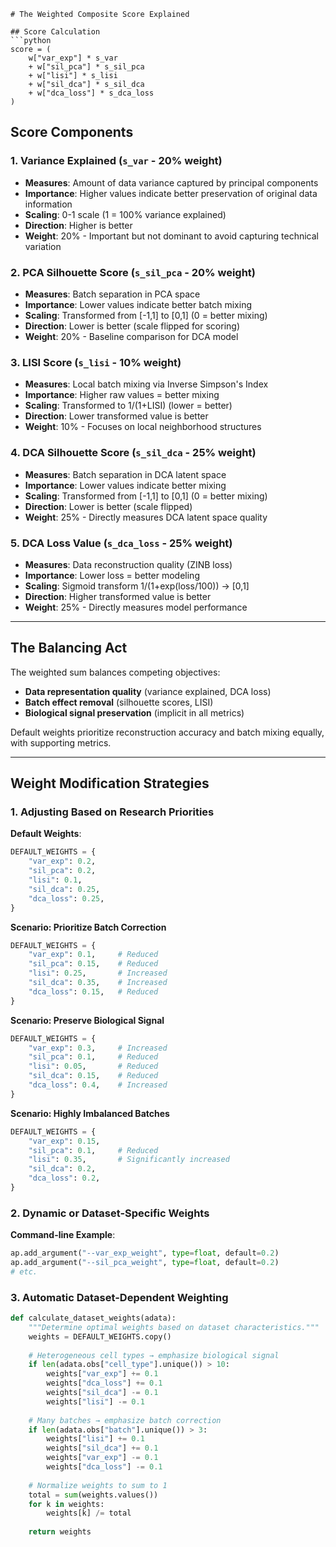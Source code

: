 
```
# The Weighted Composite Score Explained

## Score Calculation
```python
score = (
    w["var_exp"] * s_var
    + w["sil_pca"] * s_sil_pca
    + w["lisi"] * s_lisi
    + w["sil_dca"] * s_sil_dca
    + w["dca_loss"] * s_dca_loss
)
```

## Score Components

### 1. Variance Explained (`s_var` - 20% weight)
- **Measures**: Amount of data variance captured by principal components  
- **Importance**: Higher values indicate better preservation of original data information  
- **Scaling**: 0-1 scale (1 = 100% variance explained)  
- **Direction**: Higher is better  
- **Weight**: 20% - Important but not dominant to avoid capturing technical variation  

### 2. PCA Silhouette Score (`s_sil_pca` - 20% weight)
- **Measures**: Batch separation in PCA space  
- **Importance**: Lower values indicate better batch mixing  
- **Scaling**: Transformed from [-1,1] to [0,1] (0 = better mixing)  
- **Direction**: Lower is better (scale flipped for scoring)  
- **Weight**: 20% - Baseline comparison for DCA model  

### 3. LISI Score (`s_lisi` - 10% weight)
- **Measures**: Local batch mixing via Inverse Simpson's Index  
- **Importance**: Higher raw values = better mixing  
- **Scaling**: Transformed to 1/(1+LISI) (lower = better)  
- **Direction**: Lower transformed value is better  
- **Weight**: 10% - Focuses on local neighborhood structures  

### 4. DCA Silhouette Score (`s_sil_dca` - 25% weight)
- **Measures**: Batch separation in DCA latent space  
- **Importance**: Lower values indicate better mixing  
- **Scaling**: Transformed from [-1,1] to [0,1] (0 = better mixing)  
- **Direction**: Lower is better (scale flipped)  
- **Weight**: 25% - Directly measures DCA latent space quality  

### 5. DCA Loss Value (`s_dca_loss` - 25% weight)
- **Measures**: Data reconstruction quality (ZINB loss)  
- **Importance**: Lower loss = better modeling  
- **Scaling**: Sigmoid transform 1/(1+exp(loss/100)) → [0,1]  
- **Direction**: Higher transformed value is better  
- **Weight**: 25% - Directly measures model performance  

---

## The Balancing Act
The weighted sum balances competing objectives:
- **Data representation quality** (variance explained, DCA loss)  
- **Batch effect removal** (silhouette scores, LISI)  
- **Biological signal preservation** (implicit in all metrics)  

Default weights prioritize reconstruction accuracy and batch mixing equally, with supporting metrics.

---

## Weight Modification Strategies

### 1. Adjusting Based on Research Priorities
**Default Weights**:
```python
DEFAULT_WEIGHTS = {
    "var_exp": 0.2,
    "sil_pca": 0.2,
    "lisi": 0.1,
    "sil_dca": 0.25,
    "dca_loss": 0.25,
}
```

**Scenario: Prioritize Batch Correction**
```python
DEFAULT_WEIGHTS = {
    "var_exp": 0.1,     # Reduced
    "sil_pca": 0.15,    # Reduced
    "lisi": 0.25,       # Increased
    "sil_dca": 0.35,    # Increased
    "dca_loss": 0.15,   # Reduced
}
```

**Scenario: Preserve Biological Signal**
```python
DEFAULT_WEIGHTS = {
    "var_exp": 0.3,     # Increased
    "sil_pca": 0.1,     # Reduced
    "lisi": 0.05,       # Reduced
    "sil_dca": 0.15,    # Reduced
    "dca_loss": 0.4,    # Increased
}
```

**Scenario: Highly Imbalanced Batches**
```python
DEFAULT_WEIGHTS = {
    "var_exp": 0.15,
    "sil_pca": 0.1,     # Reduced
    "lisi": 0.35,       # Significantly increased
    "sil_dca": 0.2,
    "dca_loss": 0.2,
}
```

### 2. Dynamic or Dataset-Specific Weights
**Command-line Example**:
```python
ap.add_argument("--var_exp_weight", type=float, default=0.2)
ap.add_argument("--sil_pca_weight", type=float, default=0.2)
# etc.
```

### 3. Automatic Dataset-Dependent Weighting
```python
def calculate_dataset_weights(adata):
    """Determine optimal weights based on dataset characteristics."""
    weights = DEFAULT_WEIGHTS.copy()
    
    # Heterogeneous cell types → emphasize biological signal
    if len(adata.obs["cell_type"].unique()) > 10:
        weights["var_exp"] += 0.1
        weights["dca_loss"] += 0.1
        weights["sil_dca"] -= 0.1
        weights["lisi"] -= 0.1
    
    # Many batches → emphasize batch correction
    if len(adata.obs["batch"].unique()) > 3:
        weights["lisi"] += 0.1
        weights["sil_dca"] += 0.1
        weights["var_exp"] -= 0.1
        weights["dca_loss"] -= 0.1
        
    # Normalize weights to sum to 1
    total = sum(weights.values())
    for k in weights:
        weights[k] /= total
        
    return weights
```

```

